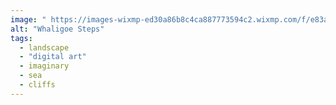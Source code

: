 ```yaml
---
image: " https://images-wixmp-ed30a86b8c4ca887773594c2.wixmp.com/f/e83a41f0-1127-4c89-9388-cca19c024bde/ddeu18z-d5682ce7-c771-4914-99b3-813b05bff83c.jpg?token=eyJ0eXAiOiJKV1QiLCJhbGciOiJIUzI1NiJ9.eyJzdWIiOiJ1cm46YXBwOjdlMGQxODg5ODIyNjQzNzNhNWYwZDQxNWVhMGQyNmUwIiwiaXNzIjoidXJuOmFwcDo3ZTBkMTg4OTgyMjY0MzczYTVmMGQ0MTVlYTBkMjZlMCIsIm9iaiI6W1t7InBhdGgiOiJcL2ZcL2U4M2E0MWYwLTExMjctNGM4OS05Mzg4LWNjYTE5YzAyNGJkZVwvZGRldTE4ei1kNTY4MmNlNy1jNzcxLTQ5MTQtOTliMy04MTNiMDViZmY4M2MuanBnIn1dXSwiYXVkIjpbInVybjpzZXJ2aWNlOmZpbGUuZG93bmxvYWQiXX0.Yg4VS9f8inN5sGaa_atrH1OLS7bPhD5MV3ESF4aGhns"
alt: "Whaligoe Steps"
tags: 
  - landscape
  - "digital art"
  - imaginary
  - sea
  - cliffs
---
```

